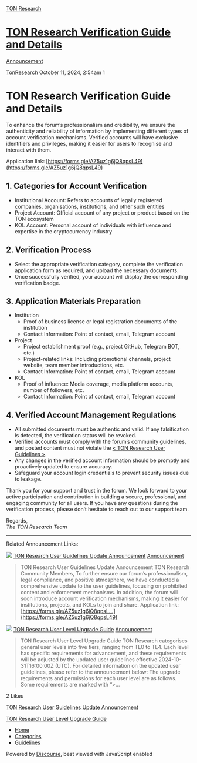 [TON Research](/)

# [TON Research Verification Guide and Details](/t/ton-research-verification-guide-and-details/38241)

[Announcement](/c/announcement/5) 

    

[TonResearch](https://tonresear.ch/u/TonResearch)  October 11, 2024, 2:54am  1

# [](#p-62371-ton-research-verification-guide-and-details-1)TON Research Verification Guide and Details

To enhance the forum’s professionalism and credibility, we ensure the authenticity and reliability of information by implementing different types of account verification mechanisms. Verified accounts will have exclusive identifiers and privileges, making it easier for users to recognise and interact with them.

Application link: [https://forms.gle/AZ5uz1g6jQ8qpsL49](https://forms.gle/AZ5uz1g6jQ8qpsL49)

## [](#p-62371-h-1-categories-for-account-verification-2)1\. Categories for Account Verification

*   Institutional Account: Refers to accounts of legally registered companies, organisations, institutions, and other such entities
*   Project Account: Official account of any project or product based on the TON ecosystem
*   KOL Account: Personal account of individuals with influence and expertise in the cryptocurrency industry

## [](#p-62371-h-2-verification-process-3)2\. Verification Process

*   Select the appropriate verification category, complete the verification application form as required, and upload the necessary documents.
*   Once successfully verified, your account will display the corresponding verification badge.

## [](#p-62371-h-3-application-materials-preparation-4)3\. Application Materials Preparation

*   Institution
    *   Proof of business license or legal registration documents of the institution
    *   Contact Information: Point of contact, email, Telegram account
*   Project
    *   Project establishment proof (e.g., project GitHub, Telegram BOT, etc.)
    *   Project-related links: Including promotional channels, project website, team member introductions, etc.
    *   Contact Information: Point of contact, email, Telegram account
*   KOL
    *   Proof of influence: Media coverage, media platform accounts, number of followers, etc.
    *   Contact Information: Point of contact, email, Telegram account

## [](#p-62371-h-4-verified-account-management-regulations-5)4\. Verified Account Management Regulations

*   All submitted documents must be authentic and valid. If any falsification is detected, the verification status will be revoked.
*   Verified accounts must comply with the forum’s community guidelines, and posted content must not violate the [< TON Research User Guidelines >](https://tonresear.ch/t/ton-research-user-guidelines-update-announcement/38242).
*   Any changes in the verified account information should be promptly and proactively updated to ensure accuracy.
*   Safeguard your account login credentials to prevent security issues due to leakage.

Thank you for your support and trust in the forum. We look forward to your active participation and contribution in building a secure, professional, and engaging community for all users. If you have any questions during the verification process, please don’t hesitate to reach out to our support team.

Regards,  
_The TON Research Team_

* * *

Related Announcement Links:

![](https://tonresear.ch/user_avatar/tonresear.ch/tonresearch/48/163_2.png) [TON Research User Guidelines Update Announcement](https://tonresear.ch/t/ton-research-user-guidelines-update-announcement/38242) [Announcement](/c/announcement/5)

> [](#p-62372-ton-research-user-guidelines-update-announcement-1)TON Research User Guidelines Update Announcement TON Research Community Members, To further ensure our forum’s professionalism, legal compliance, and positive atmosphere, we have conducted a comprehensive update to the user guidelines, focusing on prohibited content and enforcement mechanisms. In addition, the forum will soon introduce account verification mechanisms, making it easier for institutions, projects, and KOLs to join and share. Application link: [https://forms.gle/AZ5uz1g6jQ8qpsL…](https://forms.gle/AZ5uz1g6jQ8qpsL49)

![](https://tonresear.ch/user_avatar/tonresear.ch/tonresearch/48/163_2.png) [TON Research User Level Upgrade Guide](https://tonresear.ch/t/ton-research-user-level-upgrade-guide/38240) [Announcement](/c/announcement/5)

> [](#p-62370-ton-research-user-level-upgrade-guide-1)TON Research User Level Upgrade Guide TON Research categorises general user levels into five tiers, ranging from TL0 to TL4. Each level has specific requirements for advancement, and these requirements will be adjusted by the updated user guidelines effective 2024-10-31T16:00:00Z (UTC). For detailed information on the updated user guidelines, please refer to the announcement below: The upgrade requirements and permissions for each user level are as follows. Some requirements are marked with “>…

  2 Likes

[TON Research User Guidelines Update Announcement](https://tonresear.ch/t/ton-research-user-guidelines-update-announcement/38242) 

[TON Research User Level Upgrade Guide](https://tonresear.ch/t/ton-research-user-level-upgrade-guide/38240) 

*   [Home](/)
*   [Categories](/categories)
*   [Guidelines](/guidelines)

Powered by [Discourse](https://www.discourse.org), best viewed with JavaScript enabled